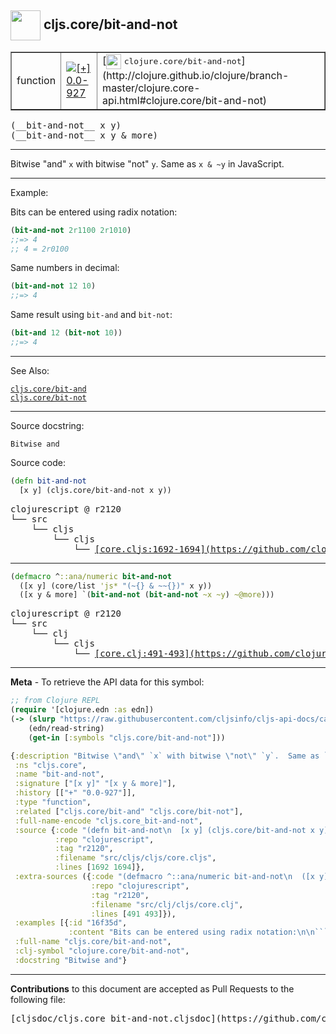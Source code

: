 ## <img width="48px" valign="middle" src="http://i.imgur.com/Hi20huC.png"> cljs.core/bit-and-not

 <table border="1">
<tr>

<td>function</td>
<td><a href="https://github.com/cljsinfo/cljs-api-docs/tree/0.0-927"><img valign="middle" alt="[+] 0.0-927" src="https://img.shields.io/badge/+-0.0--927-lightgrey.svg"></a> </td>
<td>
[<img height="24px" valign="middle" src="http://i.imgur.com/1GjPKvB.png"> <samp>clojure.core/bit-and-not</samp>](http://clojure.github.io/clojure/branch-master/clojure.core-api.html#clojure.core/bit-and-not)
</td>
</tr>
</table>

 <samp>
(__bit-and-not__ x y)<br>
</samp>
 <samp>
(__bit-and-not__ x y & more)<br>
</samp>

---

Bitwise "and" `x` with bitwise "not" `y`.  Same as `x & ~y` in JavaScript.

---

Example:

Bits can be entered using radix notation:

```clj
(bit-and-not 2r1100 2r1010)
;;=> 4
;; 4 = 2r0100
```

Same numbers in decimal:

```clj
(bit-and-not 12 10)
;;=> 4
```

Same result using `bit-and` and `bit-not`:

```clj
(bit-and 12 (bit-not 10))
;;=> 4
```

---

See Also:

[`cljs.core/bit-and`](cljs.core_bit-and.md)<br>
[`cljs.core/bit-not`](cljs.core_bit-not.md)<br>

---

Source docstring:

```
Bitwise and
```

Source code:

```clj
(defn bit-and-not
  [x y] (cljs.core/bit-and-not x y))
```

 <pre>
clojurescript @ r2120
└── src
    └── cljs
        └── cljs
            └── <ins>[core.cljs:1692-1694](https://github.com/clojure/clojurescript/blob/r2120/src/cljs/cljs/core.cljs#L1692-L1694)</ins>
</pre>


---

```clj
(defmacro ^::ana/numeric bit-and-not
  ([x y] (core/list 'js* "(~{} & ~~{})" x y))
  ([x y & more] `(bit-and-not (bit-and-not ~x ~y) ~@more)))
```

 <pre>
clojurescript @ r2120
└── src
    └── clj
        └── cljs
            └── <ins>[core.clj:491-493](https://github.com/clojure/clojurescript/blob/r2120/src/clj/cljs/core.clj#L491-L493)</ins>
</pre>

---

__Meta__ - To retrieve the API data for this symbol:

```clj
;; from Clojure REPL
(require '[clojure.edn :as edn])
(-> (slurp "https://raw.githubusercontent.com/cljsinfo/cljs-api-docs/catalog/cljs-api.edn")
    (edn/read-string)
    (get-in [:symbols "cljs.core/bit-and-not"]))
```

```clj
{:description "Bitwise \"and\" `x` with bitwise \"not\" `y`.  Same as `x & ~y` in JavaScript.",
 :ns "cljs.core",
 :name "bit-and-not",
 :signature ["[x y]" "[x y & more]"],
 :history [["+" "0.0-927"]],
 :type "function",
 :related ["cljs.core/bit-and" "cljs.core/bit-not"],
 :full-name-encode "cljs.core_bit-and-not",
 :source {:code "(defn bit-and-not\n  [x y] (cljs.core/bit-and-not x y))",
          :repo "clojurescript",
          :tag "r2120",
          :filename "src/cljs/cljs/core.cljs",
          :lines [1692 1694]},
 :extra-sources ({:code "(defmacro ^::ana/numeric bit-and-not\n  ([x y] (core/list 'js* \"(~{} & ~~{})\" x y))\n  ([x y & more] `(bit-and-not (bit-and-not ~x ~y) ~@more)))",
                  :repo "clojurescript",
                  :tag "r2120",
                  :filename "src/clj/cljs/core.clj",
                  :lines [491 493]}),
 :examples [{:id "16f35d",
             :content "Bits can be entered using radix notation:\n\n```clj\n(bit-and-not 2r1100 2r1010)\n;;=> 4\n;; 4 = 2r0100\n```\n\nSame numbers in decimal:\n\n```clj\n(bit-and-not 12 10)\n;;=> 4\n```\n\nSame result using `bit-and` and `bit-not`:\n\n```clj\n(bit-and 12 (bit-not 10))\n;;=> 4\n```"}],
 :full-name "cljs.core/bit-and-not",
 :clj-symbol "clojure.core/bit-and-not",
 :docstring "Bitwise and"}

```

---

__Contributions__ to this document are accepted as Pull Requests to the following file:

 <pre>
[cljsdoc/cljs.core_bit-and-not.cljsdoc](https://github.com/cljsinfo/cljs-api-docs/blob/master/cljsdoc/cljs.core_bit-and-not.cljsdoc)
</pre>

